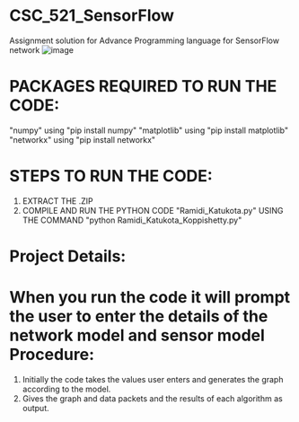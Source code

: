 # CSC_521_SensorFlow
Assignment solution for Advance Programming language for SensorFlow network
![image](https://github.com/vishnugupthaa/CSC_521_SensorFlow/assets/60147011/ae3d685d-cf52-499a-8f21-787c9932ed14)

PACKAGES REQUIRED TO RUN THE CODE:
=================================
"numpy" using "pip install numpy"
"matplotlib" using "pip install matplotlib"
"networkx" using "pip install networkx"

STEPS TO RUN THE CODE:
=====================
1. EXTRACT THE .ZIP 
2. COMPILE AND RUN THE PYTHON CODE "Ramidi_Katukota.py" USING THE COMMAND "python Ramidi_Katukota_Koppishetty.py"

Project Details:
===============
When you run the code
 it will prompt the user to enter the details of the network model and sensor model
Procedure:
===========
1. Initially the code takes the values user enters and generates the graph according to the model.
2. Gives the graph and data packets and the results of each algorithm as output.
